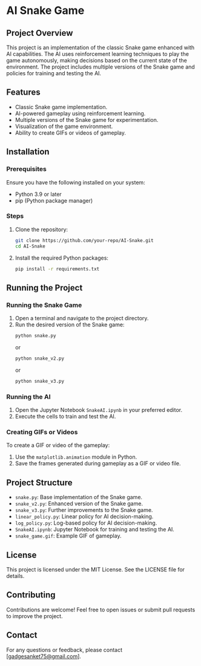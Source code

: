# AI Snake Game

## Project Overview
This project is an implementation of the classic Snake game enhanced with AI capabilities. The AI uses reinforcement learning techniques to play the game autonomously, making decisions based on the current state of the environment. The project includes multiple versions of the Snake game and policies for training and testing the AI.

## Features
- Classic Snake game implementation.
- AI-powered gameplay using reinforcement learning.
- Multiple versions of the Snake game for experimentation.
- Visualization of the game environment.
- Ability to create GIFs or videos of gameplay.

## Installation

### Prerequisites
Ensure you have the following installed on your system:
- Python 3.9 or later
- pip (Python package manager)

### Steps
1. Clone the repository:
   ```bash
   git clone https://github.com/your-repo/AI-Snake.git
   cd AI-Snake
   ```
2. Install the required Python packages:
   ```bash
   pip install -r requirements.txt
   ```

## Running the Project

### Running the Snake Game
1. Open a terminal and navigate to the project directory.
2. Run the desired version of the Snake game:
   ```bash
   python snake.py
   ```
   or
   ```bash
   python snake_v2.py
   ```
   or
   ```bash
   python snake_v3.py
   ```

### Running the AI
1. Open the Jupyter Notebook `SnakeAI.ipynb` in your preferred editor.
2. Execute the cells to train and test the AI.

### Creating GIFs or Videos
To create a GIF or video of the gameplay:
1. Use the `matplotlib.animation` module in Python.
2. Save the frames generated during gameplay as a GIF or video file.

## Project Structure
- `snake.py`: Base implementation of the Snake game.
- `snake_v2.py`: Enhanced version of the Snake game.
- `snake_v3.py`: Further improvements to the Snake game.
- `linear_policy.py`: Linear policy for AI decision-making.
- `log_policy.py`: Log-based policy for AI decision-making.
- `SnakeAI.ipynb`: Jupyter Notebook for training and testing the AI.
- `snake_game.gif`: Example GIF of gameplay.

## License
This project is licensed under the MIT License. See the LICENSE file for details.

## Contributing
Contributions are welcome! Feel free to open issues or submit pull requests to improve the project.

## Contact
For any questions or feedback, please contact [gadgesanket75@gmail.com].
